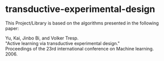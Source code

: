 # transductive-experimental-design

This Project/Library is based on the algorithms presented in the following paper:<br>

Yu, Kai, Jinbo Bi, and Volker Tresp.<br>
"Active learning via transductive experimental design."<br>
Proceedings of the 23rd international conference on Machine learning. 2006.<br>
